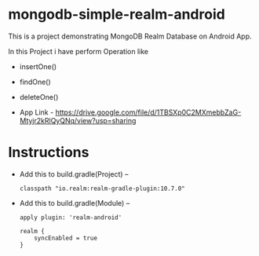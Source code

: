 # mongodb-simple-realm-android
This is a project demonstrating MongoDB Realm Database on Android App.

In this Project i have perform Operation like
- insertOne()
- findOne()
- deleteOne()


- App Link - https://drive.google.com/file/d/1TBSXp0C2MXmebbZaG-Mtyjr2kRlQyQNq/view?usp=sharing

# Instructions

- Add this to build.gradle(Project) –

      classpath "io.realm:realm-gradle-plugin:10.7.0"
    
  
- Add this to build.gradle(Module) –

      apply plugin: 'realm-android'

      realm {
          syncEnabled = true
      }
